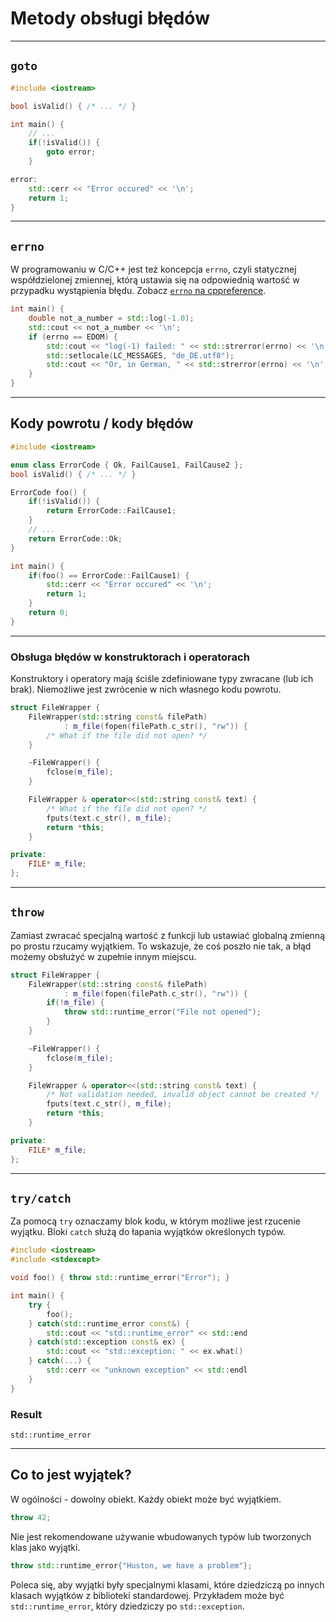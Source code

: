 ﻿<!-- .slide: data-background="#111111" -->

# Metody obsługi błędów

___

## `goto`

```cpp
#include <iostream>

bool isValid() { /* ... */ }

int main() {
    // ...
    if(!isValid()) {
        goto error;
    }

error:
    std::cerr << "Error occured" << '\n';
    return 1;
}
```

___

## `errno`

W programowaniu w C/C++ jest też koncepcja `errno`, czyli statycznej współdzielonej zmiennej, którą ustawia się na odpowiednią wartość w przypadku wystąpienia błędu. Zobacz [`errno` na cppreference](https://en.cppreference.com/w/cpp/error/errno).

```cpp
int main() {
    double not_a_number = std::log(-1.0);
    std::cout << not_a_number << '\n';
    if (errno == EDOM) {
        std::cout << "log(-1) failed: " << std::strerror(errno) << '\n';
        std::setlocale(LC_MESSAGES, "de_DE.utf8");
        std::cout << "Or, in German, " << std::strerror(errno) << '\n';
    }
}
```

___

## Kody powrotu / kody błędów

```cpp
#include <iostream>

enum class ErrorCode { Ok, FailCause1, FailCause2 };
bool isValid() { /* ... */ }

ErrorCode foo() {
    if(!isValid()) {
        return ErrorCode::FailCause1;
    }
    // ...
    return ErrorCode::Ok;
}

int main() {
    if(foo() == ErrorCode::FailCause1) {
        std::cerr << "Error occured" << '\n';
        return 1;
    }
    return 0;
}
```

___
<!-- .slide: style="font-size: 0.9em" -->

### Obsługa błędów w konstruktorach i operatorach

Konstruktory i operatory mają ściśle zdefiniowane typy zwracane (lub ich brak). Niemożliwe jest zwrócenie w nich własnego kodu powrotu.

```cpp
struct FileWrapper {
    FileWrapper(std::string const& filePath)
            : m_file(fopen(filePath.c_str(), "rw")) {
        /* What if the file did not open? */
    }

    ~FileWrapper() {
        fclose(m_file);
    }

    FileWrapper & operator<<(std::string const& text) {
        /* What if the file did not open? */
        fputs(text.c_str(), m_file);
        return *this;
    }

private:
    FILE* m_file;
};
```

___
<!-- .slide: style="font-size: 0.85em" -->

## `throw`

Zamiast zwracać specjalną wartość z funkcji lub ustawiać globalną zmienną po prostu rzucamy wyjątkiem. To wskazuje, że coś poszło nie tak, a błąd możemy obsłużyć w zupełnie innym miejscu.

```cpp
struct FileWrapper {
    FileWrapper(std::string const& filePath)
            : m_file(fopen(filePath.c_str(), "rw")) {
        if(!m_file) {
            throw std::runtime_error("File not opened");
        }
    }

    ~FileWrapper() {
        fclose(m_file);
    }

    FileWrapper & operator<<(std::string const& text) {
        /* Not validation needed, invalid object cannot be created */
        fputs(text.c_str(), m_file);
        return *this;
    }

private:
    FILE* m_file;
};
```

___
<!-- .slide: style="font-size: 0.85em" -->

## `try/catch`

Za pomocą `try` oznaczamy blok kodu, w którym możliwe jest rzucenie wyjątku. Bloki `catch` służą do łapania wyjątków określonych typów.

<div class="multicolumn" style="position: relative">
<div class="col" style="width: 75%; flex: none">

```cpp
#include <iostream>
#include <stdexcept>

void foo() { throw std::runtime_error("Error"); }

int main() {
    try {
        foo();
    } catch(std::runtime_error const&) {
        std::cout << "std::runtime_error" << std::endl;
    } catch(std::exception const& ex) {
        std::cout << "std::exception: " << ex.what() << std::endl;
    } catch(...) {
        std::cerr << "unknown exception" << std::endl;
    }
}
```

</div>
<div class="col fragment fade-in">

### Result

`std::runtime_error`

</div>
</div>

___

## Co to jest wyjątek?

W ogólności - dowolny obiekt. Każdy obiekt może być wyjątkiem.
<!-- .element: class="fragment fade-in" -->

```cpp
throw 42;
```
<!-- .element: class="fragment fade-in" -->

Nie jest rekomendowane używanie wbudowanych typów lub tworzonych klas jako wyjątki.
<!-- .element: class="fragment fade-in" -->

```cpp
throw std::runtime_error{"Huston, we have a problem"};
```
<!-- .element: class="fragment fade-in" -->

Poleca się, aby wyjątki były specjalnymi klasami, które dziedziczą po innych klasach wyjątków z biblioteki standardowej. Przykładem może być `std::runtime_error`, który dziedziczy po `std::exception`.
<!-- .element: class="fragment fade-in" -->
